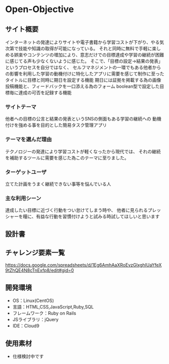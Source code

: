 # Open-Objective

## サイト概要
インターネットの発達によりサイトや電子書籍から学習コストが下がり、やる気次第で技能や知識の取得が可能になっている。
それと同時に無料で手軽に楽しめる娯楽やコンテンツの増加により、意志だけでの目標達成や学習の継続が困難に感じてる声も少なくないように感じた。
そこで、「目標の設定→結果の発表」というプロセスを自分ではなく、
セルフマネジメントの一環でもある他者からの影響を利用した学習の動機付けに特化したアプリに需要を感じて制作に至った
タイトルに目標と同時に期日を設定する機能
期日には証拠を掲載する為の画像投稿機能と、フィードバックを一口添える為のフォーム
boolean型で設定した目標毎に達成の可否を記録する機能

### サイトテーマ
他者への目標の公言と結果の発表というSNSの側面もある学習の継続への
動機付けを強める事を目的とした簡易タスク管理アプリ


### テーマを選んだ理由
テクノロジーの発達により学習コストが軽くなったから現代では、
それの継続を補助するツールに需要を感じた為このテーマに至りました。

### ターゲットユーザ
立てた計画をうまく継続できない事等を悩んでいる人


### 主な利用シーン
達成したい目標に近づく行動をつい怠けてしまう時や、
他者に見られるプレッシャーを糧に、有益な行動を習慣付けようと試みる時試してほしいと思います

## 設計書


## チャレンジ要素一覧
https://docs.google.com/spreadsheets/d/1Eg6AmhAaXRoEvzGlxghIUaYfeX9tZhQE4N8cTnExfp8/edit#gid=0

## 開発環境
- OS：Linux(CentOS)
- 言語：HTML,CSS,JavaScript,Ruby,SQL
- フレームワーク：Ruby on Rails
- JSライブラリ：jQuery
- IDE：Cloud9

## 使用素材
- 仕様検討中です